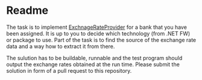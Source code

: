 # Readme

The task is to implement [ExchnageRateProvider]( https://github.com/MewsSystems/samples/blob/master/ExchangeRateUpdater/ExchangeRateProvider.cs) for a bank that you have been assigned. It is up to you to decide which technology (from .NET FW) or package to use. Part of the task is to find the source of the exchange rate data and a way how to extract it from there.

The sulution has to be buildable, runnable and the test program should output the exchange rates obtained at the run time. Please submit the solution in form of a pull request to this repository.
